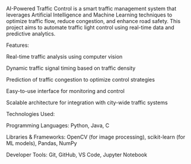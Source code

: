 AI-Powered Traffic Control is a smart traffic management system that leverages Artificial Intelligence and Machine Learning techniques to optimize traffic flow, reduce congestion, and enhance road safety. This project aims to automate traffic light control using real-time data and predictive analytics.

Features:

Real-time traffic analysis using computer vision

Dynamic traffic signal timing based on traffic density

Prediction of traffic congestion to optimize control strategies

Easy-to-use interface for monitoring and control

Scalable architecture for integration with city-wide traffic systems

Technologies Used:

Programming Languages: Python, Java, C

Libraries & Frameworks: OpenCV (for image processing), scikit-learn (for ML models), Pandas, NumPy

Developer Tools: Git, GitHub, VS Code, Jupyter Notebook
